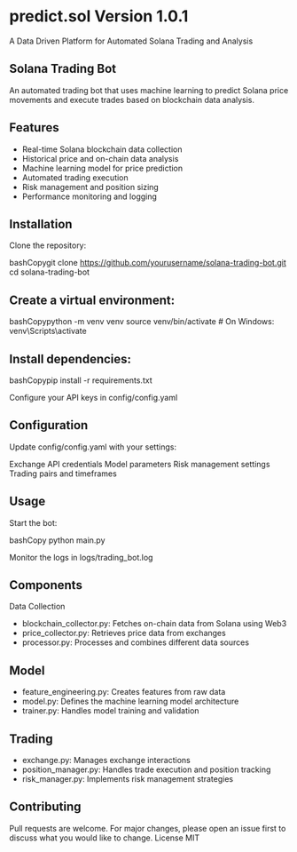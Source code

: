 # predict.sol Version 1.0.1
A Data Driven Platform for Automated Solana Trading and Analysis

## Solana Trading Bot
An automated trading bot that uses machine learning to predict Solana price movements and execute trades based on blockchain data analysis.

## Features

- Real-time Solana blockchain data collection
- Historical price and on-chain data analysis
- Machine learning model for price prediction
- Automated trading execution
- Risk management and position sizing
- Performance monitoring and logging

## Installation

Clone the repository:

bashCopygit clone https://github.com/yourusername/solana-trading-bot.git
cd solana-trading-bot

## Create a virtual environment:

bashCopypython -m venv venv
source venv/bin/activate  # On Windows: venv\Scripts\activate

## Install dependencies:

bashCopypip install -r requirements.txt

Configure your API keys in config/config.yaml

## Configuration
Update config/config.yaml with your settings:

Exchange API credentials
Model parameters
Risk management settings
Trading pairs and timeframes

## Usage

Start the bot:

bashCopy python main.py

Monitor the logs in logs/trading_bot.log

## Components
Data Collection

- blockchain_collector.py: Fetches on-chain data from Solana using Web3
- price_collector.py: Retrieves price data from exchanges
- processor.py: Processes and combines different data sources

## Model

- feature_engineering.py: Creates features from raw data
- model.py: Defines the machine learning model architecture
- trainer.py: Handles model training and validation

## Trading

- exchange.py: Manages exchange interactions
- position_manager.py: Handles trade execution and position tracking
- risk_manager.py: Implements risk management strategies

## Contributing
Pull requests are welcome. For major changes, please open an issue first to discuss what you would like to change.
License
MIT
